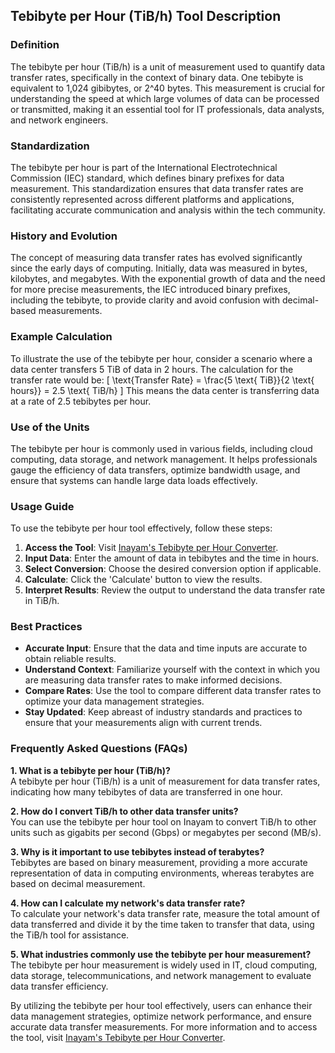 ## Tebibyte per Hour (TiB/h) Tool Description

### Definition
The tebibyte per hour (TiB/h) is a unit of measurement used to quantify data transfer rates, specifically in the context of binary data. One tebibyte is equivalent to 1,024 gibibytes, or 2^40 bytes. This measurement is crucial for understanding the speed at which large volumes of data can be processed or transmitted, making it an essential tool for IT professionals, data analysts, and network engineers.

### Standardization
The tebibyte per hour is part of the International Electrotechnical Commission (IEC) standard, which defines binary prefixes for data measurement. This standardization ensures that data transfer rates are consistently represented across different platforms and applications, facilitating accurate communication and analysis within the tech community.

### History and Evolution
The concept of measuring data transfer rates has evolved significantly since the early days of computing. Initially, data was measured in bytes, kilobytes, and megabytes. With the exponential growth of data and the need for more precise measurements, the IEC introduced binary prefixes, including the tebibyte, to provide clarity and avoid confusion with decimal-based measurements.

### Example Calculation
To illustrate the use of the tebibyte per hour, consider a scenario where a data center transfers 5 TiB of data in 2 hours. The calculation for the transfer rate would be:
\[ 
\text{Transfer Rate} = \frac{5 \text{ TiB}}{2 \text{ hours}} = 2.5 \text{ TiB/h} 
\]
This means the data center is transferring data at a rate of 2.5 tebibytes per hour.

### Use of the Units
The tebibyte per hour is commonly used in various fields, including cloud computing, data storage, and network management. It helps professionals gauge the efficiency of data transfers, optimize bandwidth usage, and ensure that systems can handle large data loads effectively.

### Usage Guide
To use the tebibyte per hour tool effectively, follow these steps:
1. **Access the Tool**: Visit [Inayam's Tebibyte per Hour Converter](https://www.inayam.co/unit-converter/prefixes_binary).
2. **Input Data**: Enter the amount of data in tebibytes and the time in hours.
3. **Select Conversion**: Choose the desired conversion option if applicable.
4. **Calculate**: Click the 'Calculate' button to view the results.
5. **Interpret Results**: Review the output to understand the data transfer rate in TiB/h.

### Best Practices
- **Accurate Input**: Ensure that the data and time inputs are accurate to obtain reliable results.
- **Understand Context**: Familiarize yourself with the context in which you are measuring data transfer rates to make informed decisions.
- **Compare Rates**: Use the tool to compare different data transfer rates to optimize your data management strategies.
- **Stay Updated**: Keep abreast of industry standards and practices to ensure that your measurements align with current trends.

### Frequently Asked Questions (FAQs)

**1. What is a tebibyte per hour (TiB/h)?**  
A tebibyte per hour (TiB/h) is a unit of measurement for data transfer rates, indicating how many tebibytes of data are transferred in one hour.

**2. How do I convert TiB/h to other data transfer units?**  
You can use the tebibyte per hour tool on Inayam to convert TiB/h to other units such as gigabits per second (Gbps) or megabytes per second (MB/s).

**3. Why is it important to use tebibytes instead of terabytes?**  
Tebibytes are based on binary measurement, providing a more accurate representation of data in computing environments, whereas terabytes are based on decimal measurement.

**4. How can I calculate my network's data transfer rate?**  
To calculate your network's data transfer rate, measure the total amount of data transferred and divide it by the time taken to transfer that data, using the TiB/h tool for assistance.

**5. What industries commonly use the tebibyte per hour measurement?**  
The tebibyte per hour measurement is widely used in IT, cloud computing, data storage, telecommunications, and network management to evaluate data transfer efficiency.

By utilizing the tebibyte per hour tool effectively, users can enhance their data management strategies, optimize network performance, and ensure accurate data transfer measurements. For more information and to access the tool, visit [Inayam's Tebibyte per Hour Converter](https://www.inayam.co/unit-converter/prefixes_binary).